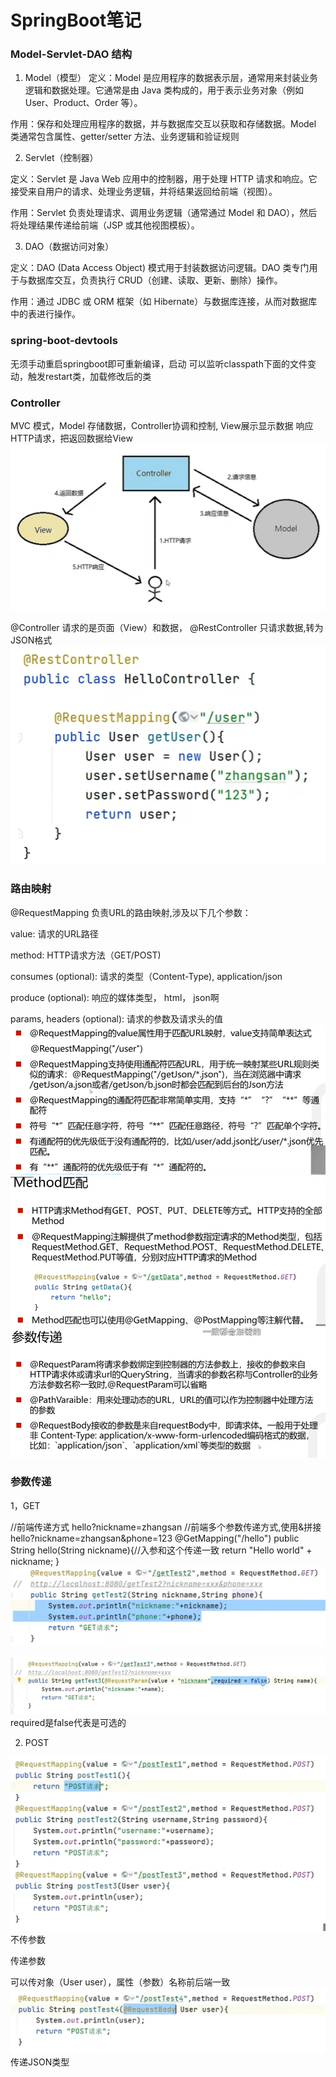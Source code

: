 # SpringBoot笔记

### Model-Servlet-DAO 结构
1. Model（模型）
定义：Model 是应用程序的数据表示层，通常用来封装业务逻辑和数据处理。它通常是由 Java 类构成的，用于表示业务对象（例如 User、Product、Order 等）。
   
作用：保存和处理应用程序的数据，并与数据库交互以获取和存储数据。Model 类通常包含属性、getter/setter 方法、业务逻辑和验证规则

2. Servlet（控制器）

定义：Servlet 是 Java Web 应用中的控制器，用于处理 HTTP 请求和响应。它接受来自用户的请求、处理业务逻辑，并将结果返回给前端（视图）。
   
作用：Servlet 负责处理请求、调用业务逻辑（通常通过 Model 和 DAO），然后将处理结果传递给前端（JSP 或其他视图模板）。

3. DAO（数据访问对象）

定义：DAO (Data Access Object) 模式用于封装数据访问逻辑。DAO 类专门用于与数据库交互，负责执行 CRUD（创建、读取、更新、删除）操作。

作用：通过 JDBC 或 ORM 框架（如 Hibernate）与数据库连接，从而对数据库中的表进行操作。
### spring-boot-devtools
无须手动重启springboot即可重新编译，启动
可以监听classpath下面的文件变动，触发restart类，加载修改后的类

### Controller
MVC 模式，Model 存储数据，Controller协调和控制, View展示显示数据
响应HTTP请求，把返回数据给View
![img.png](img.png)

@Controller 请求的是页面（View）和数据，
@RestController 只请求数据,转为JSON格式
![img_1.png](img_1.png)

### 路由映射
@RequestMapping 负责URL的路由映射,涉及以下几个参数：

value: 请求的URL路径

method: HTTP请求方法（GET/POST)

consumes (optional): 请求的类型（Content-Type), application/json

produce (optional): 响应的媒体类型， html， json啊

params, headers (optional): 请求的参数及请求头的值
![img_2.png](img_2.png)
![img_3.png](img_3.png)
![img_4.png](img_4.png)

### 参数传递
1，GET

//前端传递方式 hello?nickname=zhangsan
//前端多个参数传递方式,使用&拼接 hello?nickname=zhangsan&phone=123
@GetMapping("/hello")
    public String hello(String nickname){//入参和这个传递一致
    return "Hello world" + nickname;
}
![img_5.png](img_5.png)

![img_7.png](img_7.png) required是false代表是可选的

2. POST

![img_8.png](img_8.png)
不传参数

传递参数

可以传对象（User user），属性（参数）名称前后端一致
![img_9.png](img_9.png)
传递JSON类型
